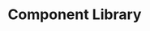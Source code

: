 ---
layout: internal/component_library
title: Component Library
permalink: /component-library/
hero: /img/content/hero-expertise.jpg
---